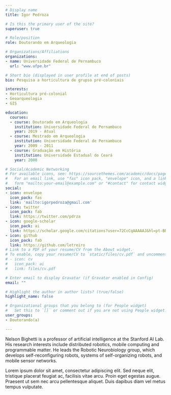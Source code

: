 ```yaml
---
# Display name
title: Igor Pedroza

# Is this the primary user of the site?
superuser: true

# Role/position
role: Doutorando em Arqueologia

# Organizations/Affiliations
organizations:
- name: Universidade Federal de Pernambuco
  url: "www.ufpe.br"

# Short bio (displayed in user profile at end of posts)
bio: Pesquisa a horticultura de grupso pré-coloniais

interests:
- Horticultura pré-colonial
- Geoarqueologia
- GIS

education:
  courses:
  - course: Doutorado em Arqueologia
    institution: Universidade Federal de Pernambuco
    year: 2019 - Atual
  - course: Mestrado em Arqueologia
    institution: Universidade Federal de Pernambuco
    year: 2009 - 2011
  - course: Graduação em História
    institution: Universidade Estadual do Ceará
    year: 2008

# Social/Academic Networking
# For available icons, see: https://sourcethemes.com/academic/docs/page-builder/#icons
#   For an email link, use "fas" icon pack, "envelope" icon, and a link in the
#   form "mailto:your-email@example.com" or "#contact" for contact widget.
social:
- icon: envelope
  icon_pack: fas
  link: 'mailto:igorpedroza@gmail.com'
- icon: twitter
  icon_pack: fab
  link: https://twitter.com/pdrza
- icon: google-scholar
  icon_pack: ai
  link: https://scholar.google.com/citations?user=72CcCqAAAAAJ&hl=pt-BR
- icon: github
  icon_pack: fab
  link: https://github.com/letreiro
# Link to a PDF of your resume/CV from the About widget.
# To enable, copy your resume/CV to `static/files/cv.pdf` and uncomment the lines below.
# - icon: cv
#   icon_pack: ai
#   link: files/cv.pdf

# Enter email to display Gravatar (if Gravatar enabled in Config)
email: ""

# Highlight the author in author lists? (true/false)
highlight_name: false

# Organizational groups that you belong to (for People widget)
#   Set this to `[]` or comment out if you are not using People widget.
user_groups:
- Doutorando(a)

---
```


Nelson Bighetti is a professor of artificial intelligence at the Stanford AI Lab. His research interests include distributed robotics, mobile computing and programmable matter. He leads the Robotic Neurobiology group, which develops self-reconfiguring robots, systems of self-organizing robots, and mobile sensor networks.

Lorem ipsum dolor sit amet, consectetur adipiscing elit. Sed neque elit, tristique placerat feugiat ac, facilisis vitae arcu. Proin eget egestas augue. Praesent ut sem nec arcu pellentesque aliquet. Duis dapibus diam vel metus tempus vulputate.
